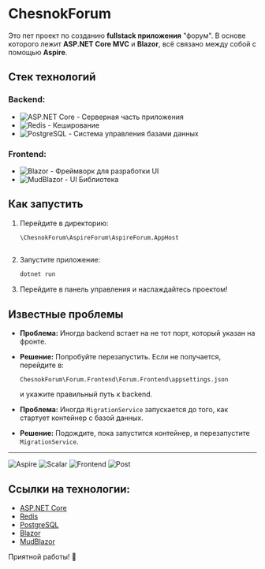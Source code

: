 
# ChesnokForum

Это пет проект по созданию **fullstack приложения** "форум". В основе которого лежит **ASP.NET Core MVC** и **Blazor**, всё связано между собой с помощью **Aspire**.

## Стек технологий

### Backend:
- ![ASP.NET Core](https://img.shields.io/badge/ASP.NET%20Core-5C2D91?style=flat&logo=.net&logoColor=white) - Серверная часть приложения
- ![Redis](https://img.shields.io/badge/Redis-D12E27?style=flat&logo=redis&logoColor=white) - Кеширование
- ![PostgreSQL](https://img.shields.io/badge/PostgreSQL-336791?style=flat&logo=postgresql&logoColor=white) - Система управления базами данных

### Frontend:
- ![Blazor](https://img.shields.io/badge/Blazor-5A2A99?style=flat&logo=blazor&logoColor=white) - Фреймворк для разработки UI
- ![MudBlazor](https://img.shields.io/badge/MudBlazor-0078D4?style=flat&logo=blazor&logoColor=white) - UI Библиотека

## Как запустить

1. Перейдите в директорию:
   ```bash
   \ChesnokForum\AspireForum\AspireForum.AppHost
  

2. Запустите приложение:
   ```bash
   dotnet run
   

3. Перейдите в панель управления и наслаждайтесь проектом!

## Известные проблемы

- **Проблема:** Иногда backend встает на не тот порт, который указан на фронте.
- 
  **Решение:** Попробуйте перезапустить. Если не получается, перейдите в:
  ```plaintext
  ChesnokForum\Forum.Frontend\Forum.Frontend\appsettings.json
  ```
  и укажите правильный путь к backend.

- **Проблема:** Иногда `MigrationService` запускается до того, как стартует контейнер с базой данных.
- 
  **Решение:** Подождите, пока запустится контейнер, и перезапустите `MigrationService`.

---
![Aspire](https://github.com/user-attachments/assets/26c079ee-d806-4b01-91d6-82ad41e3bb00)
![Scalar](https://github.com/user-attachments/assets/c6c0323f-adfa-41e5-bbe9-64829dae3e77)
![Frontend](https://github.com/user-attachments/assets/e9c10696-2f56-42f2-b14d-824f313a759d)
![Post](https://github.com/user-attachments/assets/9f8310f3-18e6-4ff2-9690-d9f3088eb9e0)



## Ссылки на технологии:

- [ASP.NET Core](https://dotnet.microsoft.com/en-us/apps/aspnet)
- [Redis](https://redis.io/)
- [PostgreSQL](https://www.postgresql.org/)
- [Blazor](https://dotnet.microsoft.com/apps/aspnet/web-apps/blazor)
- [MudBlazor](https://mudblazor.com/)



Приятной работы! 🚀
